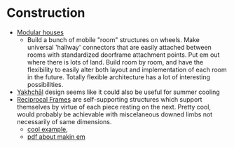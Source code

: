# Construction
- [Modular houses](modular-houses.md)
  - Build a bunch of mobile "room" structures on wheels.  Make universal 'hallway' connectors that are easily attached between rooms with standardized doorframe attachment points. Put em out where there is lots of land.   Build room by room, and have the flexibility to easily alter both layout and implementation of each room in the future.  Totally flexible architecture has a lot of interesting possibilities.
- [Yakhchāl](https://en.wikipedia.org/wiki/Yakhch%C4%81l) design seems like it could also be useful for summer cooling
- [Reciprocal Frames](https://www.google.com/search?tbm=isch&q=reciprocal+frame#imgrc=g5liOLpl7vu0PM:) are self-supporting structures which support themselves by virtue of each piece resting on the next.   Pretty cool, would probably be achievable with miscelaneous downed limbs not necessarily of same dimensions.
  - [cool example](https://i.ytimg.com/vi/FivBphdvq_A/maxresdefault.jpg), 
  - [pdf about makin em](https://pdfs.semanticscholar.org/1451/6f32a828ea9429cfe84ad9c7338a702c3e7c.pdf)
